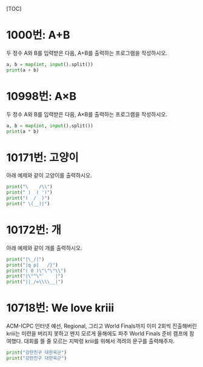 [TOC]

# 1000번: A+B
두 정수 A와 B를 입력받은 다음, A+B를 출력하는 프로그램을 작성하시오.
``` python
a, b = map(int, input().split())
print(a + b)
```

# 10998번: A×B
두 정수 A와 B를 입력받은 다음, A×B를 출력하는 프로그램을 작성하시오.
``` python
a, b = map(int, input().split())
print(a * b)
```
 
# 10171번: 고양이
아래 예제와 같이 고양이를 출력하시오.
```python
print("\    /\\")
print(" )  ( ')")
print("(  /  )")
print(" \(__)|")
```

# 10172번: 개
아래 예제와 같이 개를 출력하시오.
```python
print("|\_/|")
print("|q p|   /}")
print("( 0 )\"\"\"\\")
print("|\"^\"`    |")
print("||_/=\\\\__|")
```

# 10718번: We love kriii
ACM-ICPC 인터넷 예선, Regional, 그리고 World Finals까지 이미 2회씩 진출해버린 kriii는 미련을 버리지 못하고 왠지 모르게 올해에도 파주 World Finals 준비 캠프에 참여했다.
대회를 뜰 줄 모르는 지박령 kriii를 위해서 격려의 문구를 출력해주자.
```python
print("강한친구 대한육군")
print("강한친구 대한육군")
```
